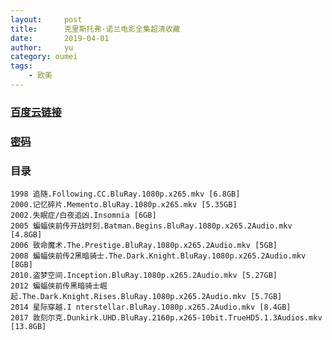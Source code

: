 ```yaml
---
layout:     post
title:      克里斯托弗·诺兰电影全集超清收藏
date:       2019-04-01
author:     yu
category: oumei
tags:
    - 欧美
---
```

### [百度云链接](https://mubu.com/doc/1eVV5dLOU-h)
### [密码](https://www.510ka.com/details/9C65D429)
### 目录
```
1998 追随.Following.CC.BluRay.1080p.x265.mkv [6.8GB]
2000.记忆碎片.Memento.BluRay.1080p.x265.mkv [5.35GB]
2002.失眠症/白夜追凶.Insomnia [6GB]
2005 蝙蝠侠前传开战时刻.Batman.Begins.BluRay.1080p.x265.2Audio.mkv [4.8GB]
2006 致命魔术.The.Prestige.BluRay.1080p.x265.2Audio.mkv [5GB]
2008 蝙蝠侠前传2黑暗骑士.The.Dark.Knight.BluRay.1080p.x265.2Audio.mkv [8GB]
2010.盗梦空间.Inception.BluRay.1080p.x265.2Audio.mkv [5.27GB]
2012 蝙蝠侠前传黑暗骑士崛起.The.Dark.Knight.Rises.BluRay.1080p.x265.2Audio.mkv [5.7GB]
2014 星际穿越.I nterstellar.BluRay.1080p.x265.2Audio.mkv [8.4GB]
2017 敦刻尔克.Dunkirk.UHD.BluRay.2160p.x265-10bit.TrueHD5.1.3Audios.mkv [13.8GB]
```

